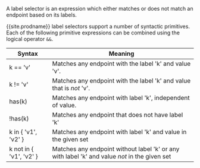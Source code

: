 A label selector is an expression which either matches or does not match an endpoint based on its labels.

{{site.prodname}} label selectors support a number of syntactic primitives.  Each of the following 
primitive expressions can be combined using the logical operator `&&`.

| Syntax              | Meaning                     |
|---------------------|-----------------------------|
| k == 'v'            | Matches any endpoint with the label 'k' and value 'v'.
| k != 'v'            | Matches any endpoint with the label 'k' and value that is _not_ 'v'.
| has(k)              | Matches any endpoint with label 'k', independent of value.
| !has(k)             | Matches any endpoint that does not have label 'k'
| k in { 'v1', 'v2' } | Matches any endpoint with label 'k' and value in the given set
| k not in { 'v1', 'v2' } | Matches any endpoint without label 'k' or any with label 'k' and value _not_ in the given set


